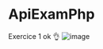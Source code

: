 # ApiExamPhp
Exercice 1 ok 👌
![image](https://github.com/nhoss6/ApiExamPhp/assets/62094515/885e2d87-8a5e-4318-af89-cd9de14063c2)

